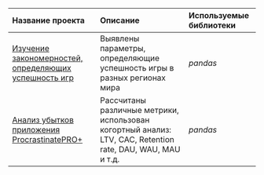 
| Название проекта | Описание | Используемые библиотеки | 
| :---------------------- | :---------------------- | :---------------------- |
| [Изучение закономерностей, определяющих успешность игр](sales_analysis) |Выявлены параметры, определяющие успешность игры в разных регионах мира| *pandas* |
| [Анализ убытков приложения ProcrastinatePRO+](business_metrics_analysis) |Рассчитаны различные метрики, использован когортный анализ: LTV, CAC, Retention rate, DAU, WAU, MAU и т.д.| *pandas* |
